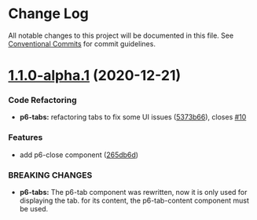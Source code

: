 # Change Log

All notable changes to this project will be documented in this file.
See [Conventional Commits](https://conventionalcommits.org) for commit guidelines.

# [1.1.0-alpha.1](https://github.com/amalto/platform6-web-components/compare/@platform6/components-react@1.1.0-alpha.0...@platform6/components-react@1.1.0-alpha.1) (2020-12-21)


### Code Refactoring

* **p6-tabs:** refactoring tabs to fix some UI issues ([5373b66](https://github.com/amalto/platform6-web-components/commit/5373b660367a3778e4ac1ed6b5f812f36dbd6037)), closes [#10](https://github.com/amalto/platform6-web-components/issues/10)


### Features

* add p6-close component ([265db6d](https://github.com/amalto/platform6-web-components/commit/265db6dfa075350a7b310d0442c0d018223cb7e9))


### BREAKING CHANGES

* **p6-tabs:** The p6-tab component was rewritten, now it is only used for displaying the tab. for its content, the p6-tab-content component must be used.
